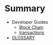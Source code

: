 # Summary

- Developer Guides
  - [Block Chain](devguide/BLOCKCHAIN.md)
  - [transactions](devguide/transactions.md)
- [GLOSSARY](GLOSSARY.md)
